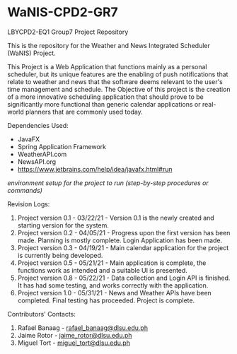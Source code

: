 # WaNIS-CPD2-GR7
LBYCPD2-EQ1 Group7 Project Repository

This is the repository for the Weather and News Integrated Scheduler (WaNIS) Project.

This Project is a Web Application that functions mainly as a personal scheduler, but its unique features are the enabling of push notifications that relate to weather and news that the software deems relevant to the user's time management and schedule.
The Objective of this project is the creation of a more innovative scheduling application that should prove to be significantly more functional than generic calendar applications or real-world planners that are commonly used today.

Dependencies Used:
  - JavaFX
  - Spring Application Framework
  - WeatherAPI.com
  - NewsAPI.org
  - https://www.jetbrains.com/help/idea/javafx.html#run

*environment setup for the project to run (step-by-step procedures or commands)*

Revision Logs:
1. Project version 0.1 - 03/22/21 - Version 0.1 is the newly created and starting version for the system.
2. Project version 0.2 - 04/05/21 - Progress upon the first version has been made. Planning is mostly complete. Login Application has been made.
3. Project version 0.3 - 04/19/21 - Main calendar application for the project is currently being developed.
4. Project version 0.5 - 05/21/21 - Main application is complete, the functions work as intended and a suitable UI is presented.
5. Project version 0.8 - 05/22/21 - Data collection and Login API is finished. It has had some testing, and works correctly with the application.
6. Project version 1.0 - 05/31/21 - News and Weather APIs have been completed. Final testing has proceeded. Project is complete.

Contributors' Contacts:
1. Rafael Banaag - rafael_banaag@dlsu.edu.ph
2. Jaime Rotor - jaime_rotor@dlsu.edu.ph
3. Miguel Tort - miguel_tort@dlsu.edu.ph
